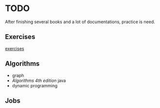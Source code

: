 # TODO

After finishing several books and a lot of documentations, practice is need.

## Exercises
[exercises](https://www.ida.liu.se/~TDDD38/exercises/)


## Algorithms
- graph
- _Algorithms 4th edition_ java
- dynamic programming


## Jobs
